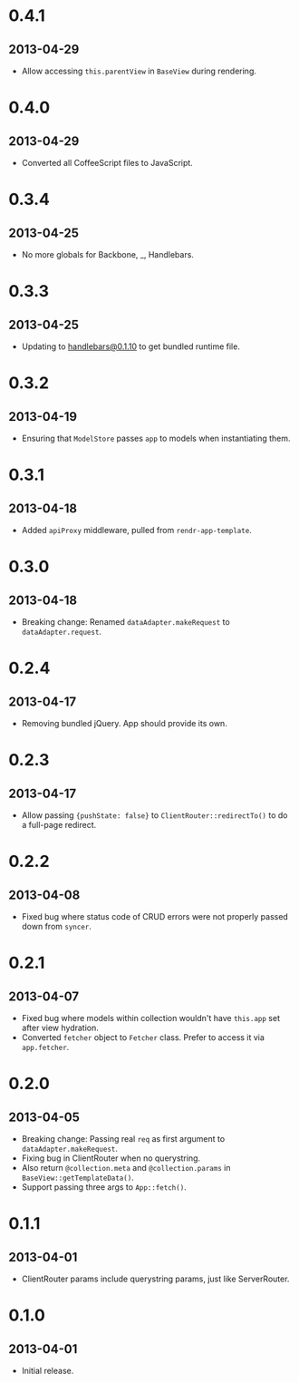 # 0.4.1
## 2013-04-29
* Allow accessing `this.parentView` in `BaseView` during rendering.

# 0.4.0
## 2013-04-29
* Converted all CoffeeScript files to JavaScript.

# 0.3.4
## 2013-04-25
* No more globals for Backbone, _, Handlebars.

# 0.3.3
## 2013-04-25
* Updating to handlebars@0.1.10 to get bundled runtime file.

# 0.3.2
## 2013-04-19
* Ensuring that `ModelStore` passes `app` to models when instantiating them.

# 0.3.1
## 2013-04-18
* Added `apiProxy` middleware, pulled from `rendr-app-template`.

# 0.3.0
## 2013-04-18
* Breaking change: Renamed `dataAdapter.makeRequest` to `dataAdapter.request`.

# 0.2.4
## 2013-04-17
* Removing bundled jQuery. App should provide its own.

# 0.2.3
## 2013-04-17
* Allow passing `{pushState: false}` to `ClientRouter::redirectTo()` to do a
  full-page redirect.

# 0.2.2
## 2013-04-08
* Fixed bug where status code of CRUD errors were not properly passed down from `syncer`.

# 0.2.1
## 2013-04-07
* Fixed bug where models within collection wouldn't have `this.app` set after view hydration.
* Converted `fetcher` object to `Fetcher` class. Prefer to access it via `app.fetcher`.

# 0.2.0
## 2013-04-05
* Breaking change: Passing real `req` as first argument to `dataAdapter.makeRequest`.
* Fixing bug in ClientRouter when no querystring.
* Also return `@collection.meta` and `@collection.params` in `BaseView::getTemplateData()`.
* Support passing three args to `App::fetch()`.

# 0.1.1
## 2013-04-01
* ClientRouter params include querystring params, just like ServerRouter.

# 0.1.0
## 2013-04-01
* Initial release.
